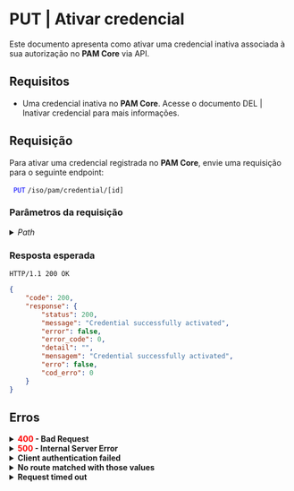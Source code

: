 # PUT | Ativar credencial

Este documento apresenta como ativar uma credencial inativa associada à sua autorização no **PAM Core** via API.

## Requisitos
* Uma credencial inativa no **PAM Core**. Acesse o documento DEL | Inativar credencial para mais informações.

## Requisição

Para ativar uma credencial registrada no **PAM Core**, envie uma requisição para o seguinte endpoint:

 <code><span style="color:blue"> PUT</code></span> `/iso/pam/credential/[id]`

### Parâmetros da requisição

<details>
    <summary><i>Path</i></summary>
    <p>

| Campo | Tipo | Obrigatório | Descrição | Exemplo |
| --- | --- | --- | --- | --- |
| `id` | Int | Sim | Código único de identificação da credencial. Esse valor é automaticamente atribuído pelo senhasegura no momento de POST Criar credencial e é obtido na resposta da requisição GET Listar todas as credenciais. | 5 |</p>
</details>

### Resposta esperada

`HTTP/1.1 200 OK`

 
```json
{
    "code": 200,
    "response": {
        "status": 200,
        "message": "Credential successfully activated",
        "error": false,
        "error_code": 0,
        "detail": "",
        "mensagem": "Credential successfully activated",
        "erro": false,
        "cod_erro": 0
    }
}
```

## Erros

<details>
    <summary><b><span style="color:red">400</span> - Bad Request</b></summary>
    <p>A credencial já está ativa.<br></p>
  

* * *


<br><b>Possível problema</b>: Sua autorização não possui acesso à credencial. 
     
<b>Solução</b>: Revise a autorização para adicionar a permissão de consulta à credencial desejada.
* * *


<br><b>Possível problema</b>: Credencial não encontrada. 
     
<b>Solução</b>: Verifique se os valores dos parâmetros usados para buscar pela credencial estão corretos e envie a requisição novamente.
</details>






<details>
    <summary><b><span style="color:red">500</span> - Internal Server Error</b></summary>
    <p><b>Possível problema</b>: O erro está no servidor senhasegura.<br>
        
<b>Solução</b>: Contate o time de suporte para mais informações.</p>
</details>

<details>
    <summary><b>Client authentication failed</b></summary>
    <p><b>Possível problema</b>: Falha na autenticação da sua aplicação com o servidor senhasegura.<br>
        
   <b>Solução</b>: Corrija os parâmetros <b>Client ID</b> e <b>Client secret</b> e solicite um novo token de acesso.</p>
</details>

<details>
    <summary><b>No route matched with those values</b></summary>
    
   <p><b>Possível problema</b>: Ausência do header de autorização na requisição de API. .<br>
        
  <b>Solução</b>: Solicite um novo token de acesso.</p>
</details>

<details>
    <summary><b> Request timed out</b></summary>
    <p><b>Possível problema</b>: O tempo da requisição se esgotou. <br>
        
<b>Solução</b>: Verifique a conectividade entre a origem da requisição e o servidor senhasegura.</p>
</details>